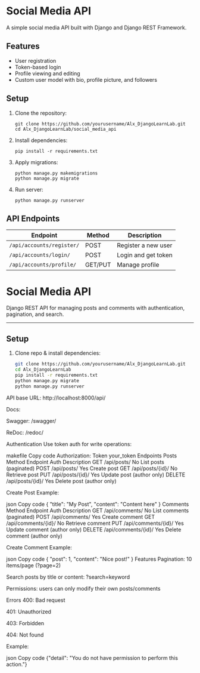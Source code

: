 # Social Media API

A simple social media API built with Django and Django REST Framework.

## Features

- User registration
- Token-based login
- Profile viewing and editing
- Custom user model with bio, profile picture, and followers

## Setup

1. Clone the repository:
    ```
    git clone https://github.com/yourusername/Alx_DjangoLearnLab.git
    cd Alx_DjangoLearnLab/social_media_api
    ```

2. Install dependencies:
    ```
    pip install -r requirements.txt
    ```

3. Apply migrations:
    ```
    python manage.py makemigrations
    python manage.py migrate
    ```

4. Run server:
    ```
    python manage.py runserver
    ```

## API Endpoints

| Endpoint            | Method | Description           |
|---------------------|--------|-----------------------|
| `/api/accounts/register/` | POST   | Register a new user |
| `/api/accounts/login/`    | POST   | Login and get token |
| `/api/accounts/profile/`  | GET/PUT | Manage profile     |






# Social Media API

Django REST API for managing posts and comments with authentication, pagination, and search.

---

## Setup

1. Clone repo & install dependencies:
   ```bash
   git clone https://github.com/yourusername/Alx_DjangoLearnLab.git
   cd Alx_DjangoLearnLab
   pip install -r requirements.txt
   python manage.py migrate
   python manage.py runserver
API base URL: http://localhost:8000/api/

Docs:

Swagger: /swagger/

ReDoc: /redoc/

Authentication
Use token auth for write operations:

makefile
Copy code
Authorization: Token your_token
Endpoints
Posts
Method	Endpoint	Auth	Description
GET	/api/posts/	No	List posts (paginated)
POST	/api/posts/	Yes	Create post
GET	/api/posts/{id}/	No	Retrieve post
PUT	/api/posts/{id}/	Yes	Update post (author only)
DELETE	/api/posts/{id}/	Yes	Delete post (author only)

Create Post Example:

json
Copy code
{
  "title": "My Post",
  "content": "Content here"
}
Comments
Method	Endpoint	Auth	Description
GET	/api/comments/	No	List comments (paginated)
POST	/api/comments/	Yes	Create comment
GET	/api/comments/{id}/	No	Retrieve comment
PUT	/api/comments/{id}/	Yes	Update comment (author only)
DELETE	/api/comments/{id}/	Yes	Delete comment (author only)

Create Comment Example:

json
Copy code
{
  "post": 1,
  "content": "Nice post!"
}
Features
Pagination: 10 items/page (?page=2)

Search posts by title or content: ?search=keyword

Permissions: users can only modify their own posts/comments

Errors
400: Bad request

401: Unauthorized

403: Forbidden

404: Not found

Example:

json
Copy code
{"detail": "You do not have permission to perform this action."}
